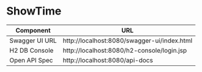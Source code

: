 # ShowTime

| Component      	| URL                                         	|
|----------------	|---------------------------------------------	|
| Swagger UI URL 	| http://localhost:8080/swagger-ui/index.html 	|
| H2 DB Console  	| http://localhost:8080/h2-console/login.jsp  	|
| Open API Spec  	| http://localhost:8080/api-docs              	|
